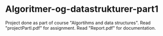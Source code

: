 # Algoritmer-og-datastrukturer-part1
Project done as part of course "Algortihms and data structures".
Read "projectPartI.pdf" for assignment.
Read "Report.pdf" for documentation.
